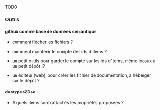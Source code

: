TODO

### Outils
#### github comme base de données sémantique
* comment flécher les fichiers ?
* comment maintenir le compte des ids d'items ?

* un petit outils pour garder le compte sur les ids d'items, même locaux à un petit dépôt !?
* un éditeur (web), pour créer les fichier de documentation, à héberger sur le dépôt ?

#### doctypes2Doc :
* À quels items sont rattachés les propriétés proposées ?
